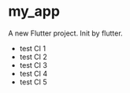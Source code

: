 # my_app

A new Flutter project. Init by flutter.

- test CI 1
- test CI 2
- test CI 3
- test CI 4
- test CI 5